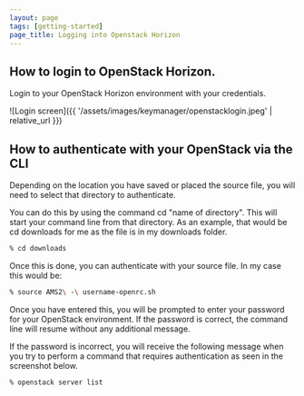 ```yaml
---
layout: page
tags: [getting-started]
page_title: Logging into Openstack Horizon
---
```


##  How to login to OpenStack Horizon.

Login to your OpenStack Horizon environment with your credentials.

![Login screen]({{ '/assets/images/keymanager/openstacklogin.jpeg' | relative_url }})

## How to authenticate with your OpenStack via the CLI

Depending on the location you have saved or placed the source file, you will need to select that directory to authenticate.

You can do this by using the command cd "name of directory". This will start your command line from that directory.
As an example, that would be cd downloads for me as the file is in my downloads folder.

```bash
% cd downloads
```

Once this is done, you can authenticate with your source file. In my case this would be:

```bash
% source AMS2\ -\ username-openrc.sh
```

Once you have entered this, you will be prompted to enter your password for your OpenStack environment.
If the password is correct, the command line will resume without any additional message.

If the password is incorrect, you will receive the following message when you try to perform a command that requires authentication as seen in the screenshot below.


```bash
% openstack server list
```
